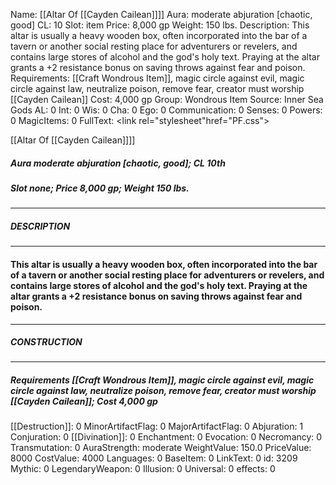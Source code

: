 Name: [[Altar Of [[Cayden Cailean]]]]
Aura: moderate abjuration [chaotic, good]
CL: 10
Slot: item
Price: 8,000 gp
Weight: 150 lbs.
Description: This altar is usually a heavy wooden box, often incorporated into the bar of a tavern or another social resting place for adventurers or revelers, and contains large stores of alcohol and the god's holy text. Praying at the altar grants a +2 resistance bonus on saving throws against fear and poison.
Requirements: [[Craft Wondrous Item]], magic circle against evil, magic circle against law, neutralize poison, remove fear, creator must worship [[Cayden Cailean]]
Cost: 4,000 gp
Group: Wondrous Item
Source: Inner Sea Gods
AL: 0
Int: 0
Wis: 0
Cha: 0
Ego: 0
Communication: 0
Senses: 0
Powers: 0
MagicItems: 0
FullText: <link rel="stylesheet"href="PF.css"><div class="heading"><p class="alignleft">[[Altar Of [[Cayden Cailean]]]]</p><div style="clear: both;"></div></div><div><h5><b>Aura </b>moderate abjuration [chaotic, good]; <b>CL </b>10th</h5><h5><b>Slot </b>none; <b>Price </b>8,000 gp; <b>Weight </b>150 lbs.</h5></div><hr/><div><h5><b>DESCRIPTION</b></h5></div><hr/><div><h4><p>This altar is usually a heavy wooden box, often incorporated into the bar of a tavern or another social resting place for adventurers or revelers, and contains large stores of alcohol and the god's holy text. Praying at the altar grants a +2 resistance bonus on saving throws against fear and poison.</p></h4></div><hr/><div><h5><b>CONSTRUCTION</b></h5></div><hr/><div><h5><b>Requirements </b>[[Craft Wondrous Item]], <i>magic circle against evil</i>, <i>magic circle against law</i>, <i>neutralize poison</i>, <i>remove fear</i>, creator must worship [[Cayden Cailean]]; <b>Cost </b>4,000 gp</h5></div>
[[Destruction]]: 0
MinorArtifactFlag: 0
MajorArtifactFlag: 0
Abjuration: 1
Conjuration: 0
[[Divination]]: 0
Enchantment: 0
Evocation: 0
Necromancy: 0
Transmutation: 0
AuraStrength: moderate
WeightValue: 150.0
PriceValue: 8000
CostValue: 4000
Languages: 0
BaseItem: 0
LinkText: 0
id: 3209
Mythic: 0
LegendaryWeapon: 0
Illusion: 0
Universal: 0
effects: 0

